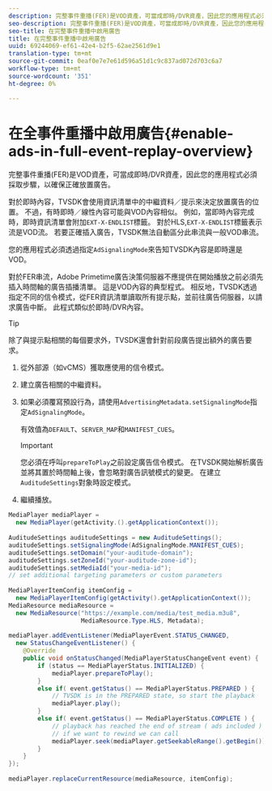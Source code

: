 ```yaml
---
description: 完整事件重播(FER)是VOD資產，可當成即時/DVR資產，因此您的應用程式必須採取步驟，以確保正確放置廣告。
seo-description: 完整事件重播(FER)是VOD資產，可當成即時/DVR資產，因此您的應用程式必須採取步驟，以確保正確放置廣告。
seo-title: 在完整事件重播中啟用廣告
title: 在完整事件重播中啟用廣告
uuid: 69244069-ef61-42e4-b2f5-62ae2561d9e1
translation-type: tm+mt
source-git-commit: 0eaf0e7e7e61d596a51d1c9c837ad072d703c6a7
workflow-type: tm+mt
source-wordcount: '351'
ht-degree: 0%

---
```



# 在全事件重播中啟用廣告{#enable-ads-in-full-event-replay-overview}

完整事件重播(FER)是VOD資產，可當成即時/DVR資產，因此您的應用程式必須採取步驟，以確保正確放置廣告。

對於即時內容，TVSDK會使用資訊清單中的中繼資料／提示來決定放置廣告的位置。 不過，有時即時／線性內容可能與VOD內容相似。 例如，當即時內容完成時，即時資訊清單會附加`EXT-X-ENDLIST`標籤。 對於HLS,`EXT-X-ENDLIST`標籤表示流是VOD流。 若要正確插入廣告，TVSDK無法自動區分此串流與一般VOD串流。

您的應用程式必須透過指定`AdSignalingMode`來告知TVSDK內容是即時還是VOD。

對於FER串流，Adobe Primetime廣告決策伺服器不應提供在開始播放之前必須先插入時間軸的廣告插播清單。 這是VOD內容的典型程式。 相反地，TVSDK透過指定不同的信令模式，從FER資訊清單讀取所有提示點，並前往廣告伺服器，以請求廣告中斷。 此程式類似於即時/DVR內容。

>[!TIP]
>
>除了與提示點相關的每個要求外，TVSDK還會針對前段廣告提出額外的廣告要求。

1. 從外部源（如vCMS）獲取應使用的信令模式。
1. 建立廣告相關的中繼資料。
1. 如果必須覆寫預設行為，請使用`AdvertisingMetadata.setSignalingMode`指定`AdSignalingMode`。

   有效值為`DEFAULT`、`SERVER_MAP`和`MANIFEST_CUES`。

   >[!IMPORTANT]
   >
   >您必須在呼叫`prepareToPlay`之前設定廣告信令模式。 在TVSDK開始解析廣告並將其置於時間軸上後，會忽略對廣告訊號模式的變更。 在建立`AuditudeSettings`對象時設定模式。

1. 繼續播放。

<!--<a id="example_6DECA71C3C3B4551805C09A80686552F"></a>-->

```java
MediaPlayer mediaPlayer =  
  new MediaPlayer(getActivity.().getApplicationContext()); 
 
AuditudeSettings auditudeSettings = new AuditudeSettings(); 
auditudeSettings.setSignalingMode(AdSignalingMode.MANIFEST_CUES); 
auditudeSettings.setDomain("your-auditude-domain"); 
auditudeSettings.setZoneId("your-auditude-zone-id"); 
auditudeSettings.setMediaId("your-media-id"); 
// set additional targeting parameters or custom parameters 
 
MediaPlayerItemConfig itemConfig =  
  new MediaPlayerItemConfig(getActivity().getApplicationContext()); 
MediaResource mediaResource =  
  new MediaResource("https://example.com/media/test_media.m3u8",  
                    MediaResource.Type.HLS, Metadata); 
 
mediaPlayer.addEventListener(MediaPlayerEvent.STATUS_CHANGED,  
  new StatusChangeEventListener() { 
    @Override 
    public void onStatusChanged(MediaPlayerStatusChangeEvent event) { 
        if (status == MediaPlayerStatus.INITIALIZED) { 
            mediaPlayer.prepareToPlay(); 
        } 
        else if( event.getStatus() == MediaPlayerStatus.PREPARED ) { 
            // TVSDK is in the PREPARED state, so start the playback 
            mediaPlayer.play(); 
        } 
        else if( event.getStatus() == MediaPlayerStatus.COMPLETE ) { 
            // playback has reached the end of stream ( ads included ) 
            // if we want to rewind we can call 
            mediaPlayer.seek(mediaPlayer.getSeekableRange().getBegin()); 
        } 
    } 
}); 
 
mediaPlayer.replaceCurrentResource(mediaResource, itemConfig); 
```
